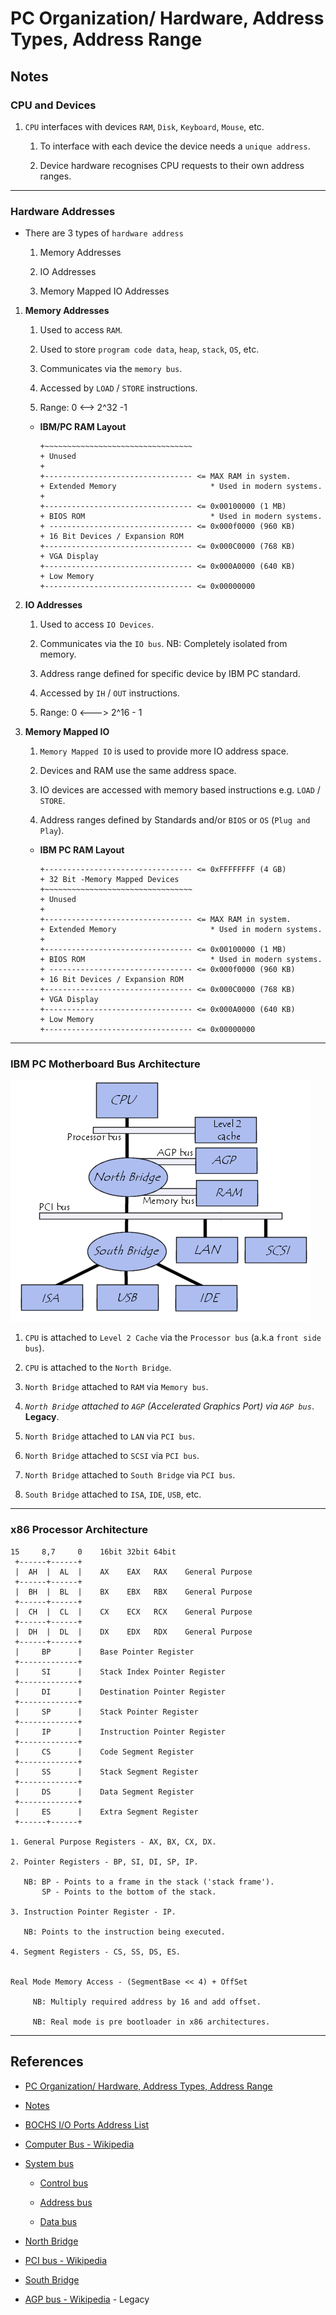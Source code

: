 # PC Organization/ Hardware, Address Types, Address Range

## Notes

### CPU and Devices

1. `CPU` interfaces with devices `RAM`, `Disk`, `Keyboard`, `Mouse`, etc.

   1. To interface with each device the device needs a `unique address`.

   2. Device hardware recognises CPU requests to their own address ranges.

---

### Hardware Addresses

- There are 3 types of `hardware address`

  1. Memory Addresses

  2. IO Addresses

  3. Memory Mapped IO Addresses

1. **Memory Addresses**

   1. Used to access `RAM`.

   2. Used to store `program code data`, `heap`, `stack`, `OS`, etc.

   3. Communicates via the `memory bus`.

   4. Accessed by `LOAD` / `STORE` instructions.

   5. Range: 0 <--> 2^32 -1

   * **IBM/PC RAM Layout**

     ```
     +~~~~~~~~~~~~~~~~~~~~~~~~~~~~~~~~~
     + Unused
     +
     +--------------------------------- <= MAX RAM in system.
     + Extended Memory                     * Used in modern systems.
     +
     +--------------------------------- <= 0x00100000 (1 MB)
     + BIOS ROM                            * Used in modern systems.
     + -------------------------------- <= 0x000f0000 (960 KB)
     + 16 Bit Devices / Expansion ROM
     +--------------------------------- <= 0x000C0000 (768 KB)
     + VGA Display
     +--------------------------------- <= 0x000A0000 (640 KB)
     + Low Memory
     +--------------------------------- <= 0x00000000
     ```

2. **IO Addresses**

   1. Used to access `IO Devices`.

   2. Communicates via the `IO bus`. NB: Completely isolated from memory.

   3. Address range defined for specific device by IBM PC standard.

   4. Accessed by `IH` / `OUT` instructions.

   5. Range: 0 <---> 2^16 - 1

3. **Memory Mapped IO**

   1. `Memory Mapped IO` is used to provide more IO address space.

   2. Devices and RAM use the same address space.

   3. IO devices are accessed with memory based instructions e.g. `LOAD` / `STORE`.

   4. Address ranges defined by Standards and/or `BIOS` or `OS` (`Plug and Play`).

   * **IBM PC RAM Layout**

     ```
     +--------------------------------- <= 0xFFFFFFFF (4 GB)
     + 32 Bit -Memory Mapped Devices
     +~~~~~~~~~~~~~~~~~~~~~~~~~~~~~~~~~
     + Unused
     +
     +--------------------------------- <= MAX RAM in system.
     + Extended Memory                     * Used in modern systems.
     +
     +--------------------------------- <= 0x00100000 (1 MB)
     + BIOS ROM                            * Used in modern systems.
     + -------------------------------- <= 0x000f0000 (960 KB)
     + 16 Bit Devices / Expansion ROM
     +--------------------------------- <= 0x000C0000 (768 KB)
     + VGA Display
     +--------------------------------- <= 0x000A0000 (640 KB)
     + Low Memory
     +--------------------------------- <= 0x00000000
     ```

---

### IBM PC Motherboard Bus Architecture

![Motherboard Bus](_02-motherboard.png)

1. `CPU` is attached to `Level 2 Cache` via the `Processor bus` (a.k.a `front side bus`).

2. `CPU` is attached to the `North Bridge`.

3. `North Bridge` attached to `RAM` via `Memory bus`.

4. _`North Bridge` attached to `AGP` (Accelerated Graphics Port) via `AGP bus`_. __Legacy__.

5. `North Bridge` attached to `LAN` via `PCI bus`.

6. `North Bridge` attached to `SCSI` via `PCI bus`.

7. `North Bridge` attached to `South Bridge` via `PCI bus`.

8. `South Bridge` attached to `ISA`, `IDE`, `USB`, etc.

---

### x86 Processor Architecture

```
15     8,7     0    16bit 32bit 64bit
 +------+------+
 |  AH  |  AL  |    AX    EAX   RAX    General Purpose
 +------+------+
 |  BH  |  BL  |    BX    EBX   RBX    General Purpose
 +------+------+
 |  CH  |  CL  |    CX    ECX   RCX    General Purpose
 +------+------+
 |  DH  |  DL  |    DX    EDX   RDX    General Purpose
 +------+------+
 |     BP      |    Base Pointer Register
 +-------------+
 |     SI      |    Stack Index Pointer Register
 +-------------+
 |     DI      |    Destination Pointer Register
 +-------------+
 |     SP      |    Stack Pointer Register
 +-------------+
 |     IP      |    Instruction Pointer Register
 +-------------+
 |     CS      |    Code Segment Register
 +-------------+
 |     SS      |    Stack Segment Register
 +-------------+
 |     DS      |    Data Segment Register
 +-------------+
 |     ES      |    Extra Segment Register
 +------+------+

1. General Purpose Registers - AX, BX, CX, DX.

2. Pointer Registers - BP, SI, DI, SP, IP.

   NB: BP - Points to a frame in the stack ('stack frame').
       SP - Points to the bottom of the stack.

3. Instruction Pointer Register - IP.

   NB: Points to the instruction being executed.

4. Segment Registers - CS, SS, DS, ES.


Real Mode Memory Access - (SegmentBase << 4) + OffSet

     NB: Multiply required address by 16 and add offset.

     NB: Real mode is pre bootloader in x86 architectures.
```

---

## References

* [PC Organization/ Hardware, Address Types, Address Range](https://www.youtube.com/watch?v=mio9OsckCZM&list=PLEJxKK7AcSEGPOCFtQTJhOElU44J_JAun&index=2)

* [Notes](https://nptel.ac.in/content/storage2/nptel_data3/html/mhrd/ict/text/106106144/lec3.pdf)

* [BOCHS I/O Ports Address List](http://bochs.sourceforge.net/techspec/PORTS.LST)

* [Computer Bus - Wikipedia](https://en.wikipedia.org/wiki/Bus_(computing))

* [System bus](https://en.wikipedia.org/wiki/System_bus)

    * [Control bus](https://en.wikipedia.org/wiki/Control_bus)

    * [Address bus](https://en.wikipedia.org/wiki/Bus_(computing)#Address_bus)

    * [Data bus](https://en.wikipedia.org/wiki/Memory_bus)

* [North Bridge](https://en.wikipedia.org/wiki/Northbridge_(computing))

* [PCI bus - Wikipedia](https://en.wikipedia.org/wiki/Conventional_PCI)

* [South Bridge](https://en.wikipedia.org/wiki/Southbridge_(computing))

* [AGP bus - Wikipedia](https://en.wikipedia.org/wiki/Accelerated_Graphics_Port) - Legacy

